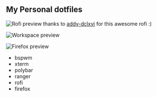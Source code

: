## My Personal dotfiles

![Rofi preview](https://i.imgur.com/xMUkDcr.png)
thanks to [addy-dclxvi](https://github.com/addy-dclxvi) for this awesome rofi :)

![Workspace preview](https://i.imgur.com/jJr38FY.png)

![Firefox preview](https://i.imgur.com/NGBYJLf.png)

* bspwm
* xterm
* polybar
* ranger
* rofi
* firefox
